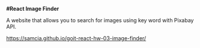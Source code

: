 **#React Image Finder**

A website that allows you to search for images using key word with Pixabay API.

https://samcia.github.io/goit-react-hw-03-image-finder/

